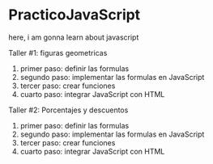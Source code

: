 # PracticoJavaScript

here, i am gonna learn about javascript

Taller #1: figuras geometricas

1. primer paso: definir las formulas
2. segundo paso: implementar las formulas en JavaScript
3. tercer paso: crear funciones
4. cuarto paso: integrar JavaScript con HTML


Taller #2: Porcentajes y descuentos

1. primer paso: definir las formulas
2. segundo paso: implementar las formulas en JavaScript
3. tercer paso: crear funciones
4. cuarto paso: integrar JavaScript con HTML
